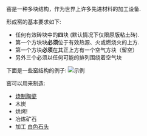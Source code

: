 窑是一种多块结构，作为世界上许多先进材料的加工设备.

形成窑的基本要求如下:
 * 任何有效砖块中的**四**块 (默认情况下仅限原版粘土砖).  
 * 第一个方块块**必须**位于有效热源、火或燃烧火的上方.  
 * 第一个方块**必须**在其正上方有一个空气方块（留空）  
 * 另外三个必须以任何可能的排列围绕着空气块  
 
 下面是一些窑结构的例子:
 ![示例](betterwithmods:kilns.png)

窑可以用来制造:

* [烧制陶瓷](unfired_pottery.md)
* 木炭
* 烘烤!
* 冶炼矿石
* 加工 [白色石头](white_stone.md)